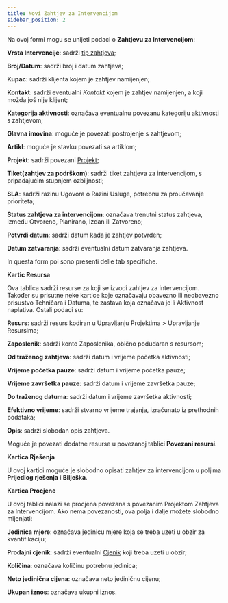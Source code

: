 ```yaml
---
title: Novi Zahtjev za Intervencijom
sidebar_position: 2
---
```


Na ovoj formi mogu se unijeti podaci o **Zahtjevu za Intervencijom**:

**Vrsta Intervencije**: sadrži [tip zahtjeva](/docs/configurations/tables/project-management/request-intervention-type/);

**Broj/Datum**: sadrži broj i datum zahtjeva;

**Kupac**: sadrži klijenta kojem je zahtjev namijenjen;

**Kontakt**: sadrži eventualni *Kontakt* kojem je zahtjev namijenjen, a koji možda još nije klijent;

**Kategorija aktivnosti**: označava eventualnu povezanu kategoriju aktivnosti s zahtjevom;

**Glavna imovina**: moguće je povezati postrojenje s zahtjevom;

**Artikl**: moguće je stavku povezati sa artiklom;

**Projekt**: sadrži povezani [Projekt](/docs/project-management/projects/search-projects-intro/);

**Tiket(zahtjev za podrškom)**: sadrži tiket zahtjeva za intervencijom, s pripadajućim stupnjem ozbiljnosti;

**SLA**: sadrži razinu Ugovora o Razini Usluge, potrebnu za proučavanje prioriteta;

**Status zahtjeva za intervencijom**: označava trenutni status zahtjeva, između Otvoreno, Planirano, Izdan ili Zatvoreno;

**Potvrdi datum**: sadrži datum kada je zahtjev potvrđen;

**Datum zatvaranja**: sadrži eventualni datum zatvaranja zahtjeva.

In questa form poi sono presenti delle tab specifiche.

**Kartic Resursa**

Ova tablica sadrži resurse za koji se izvodi zahtjev za intervencijom. Također su prisutne neke kartice koje označavaju obavezno ili neobavezno prisustvo Tehničara i Datuma, te zastava koja označava je li Aktivnost naplativa. Ostali podaci su:

**Resurs**: sadrži resurs kodiran u Upravljanju Projektima > Upravljanje Resursima;

**Zaposlenik**: sadrži konto Zaposlenika, obično podudaran s resursom;

**Od traženog zahtjeva**: sadrži datum i vrijeme početka aktivnosti;

**Vrijeme početka pauze**: sadrži datum i vrijeme početka pauze;

**Vrijeme završetka pauze**: sadrži datum i vrijeme završetka pauze;

**Do traženog datuma**: sadrži datum i vrijeme završetka aktivnosti;

**Efektivno vrijeme**: sadrži stvarno vrijeme trajanja, izračunato iz prethodnih podataka;

**Opis**: sadrži slobodan opis zahtjeva.

Moguće je povezati dodatne resurse u povezanoj tablici **Povezani resursi**.

**Kartica Rješenja**

U ovoj kartici moguće je slobodno opisati zahtjev za intervencijom u poljima **Prijedlog rješenja** i **Bilješka**. 

**Kartica Procjene**

U ovoj tablici nalazi se procjena povezana s povezanim Projektom Zahtjeva za Intervencijom. Ako nema povezanosti, ova polja i dalje možete slobodno mijenjati:

**Jedinica mjere**: označava jedinicu mjere koja se treba uzeti u obzir za kvantifikaciju;

**Prodajni cjenik**: sadrži eventualni [Cjenik](/docs/sales/sales-price-list/insert-sales-price-list/) koji treba uzeti u obzir;

**Količina**: označava količinu potrebnu jedinica;

**Neto jedinična cijena**: označava neto jediničnu cijenu;

**Ukupan iznos**: označava ukupni iznos.




